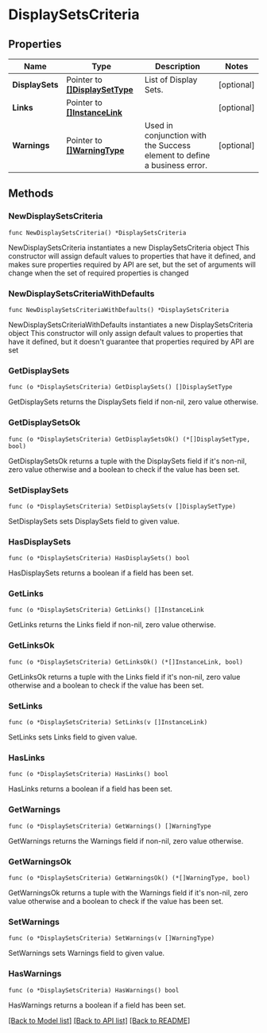 # DisplaySetsCriteria

## Properties

Name | Type | Description | Notes
------------ | ------------- | ------------- | -------------
**DisplaySets** | Pointer to [**[]DisplaySetType**](DisplaySetType.md) | List of Display Sets. | [optional] 
**Links** | Pointer to [**[]InstanceLink**](InstanceLink.md) |  | [optional] 
**Warnings** | Pointer to [**[]WarningType**](WarningType.md) | Used in conjunction with the Success element to define a business error. | [optional] 

## Methods

### NewDisplaySetsCriteria

`func NewDisplaySetsCriteria() *DisplaySetsCriteria`

NewDisplaySetsCriteria instantiates a new DisplaySetsCriteria object
This constructor will assign default values to properties that have it defined,
and makes sure properties required by API are set, but the set of arguments
will change when the set of required properties is changed

### NewDisplaySetsCriteriaWithDefaults

`func NewDisplaySetsCriteriaWithDefaults() *DisplaySetsCriteria`

NewDisplaySetsCriteriaWithDefaults instantiates a new DisplaySetsCriteria object
This constructor will only assign default values to properties that have it defined,
but it doesn't guarantee that properties required by API are set

### GetDisplaySets

`func (o *DisplaySetsCriteria) GetDisplaySets() []DisplaySetType`

GetDisplaySets returns the DisplaySets field if non-nil, zero value otherwise.

### GetDisplaySetsOk

`func (o *DisplaySetsCriteria) GetDisplaySetsOk() (*[]DisplaySetType, bool)`

GetDisplaySetsOk returns a tuple with the DisplaySets field if it's non-nil, zero value otherwise
and a boolean to check if the value has been set.

### SetDisplaySets

`func (o *DisplaySetsCriteria) SetDisplaySets(v []DisplaySetType)`

SetDisplaySets sets DisplaySets field to given value.

### HasDisplaySets

`func (o *DisplaySetsCriteria) HasDisplaySets() bool`

HasDisplaySets returns a boolean if a field has been set.

### GetLinks

`func (o *DisplaySetsCriteria) GetLinks() []InstanceLink`

GetLinks returns the Links field if non-nil, zero value otherwise.

### GetLinksOk

`func (o *DisplaySetsCriteria) GetLinksOk() (*[]InstanceLink, bool)`

GetLinksOk returns a tuple with the Links field if it's non-nil, zero value otherwise
and a boolean to check if the value has been set.

### SetLinks

`func (o *DisplaySetsCriteria) SetLinks(v []InstanceLink)`

SetLinks sets Links field to given value.

### HasLinks

`func (o *DisplaySetsCriteria) HasLinks() bool`

HasLinks returns a boolean if a field has been set.

### GetWarnings

`func (o *DisplaySetsCriteria) GetWarnings() []WarningType`

GetWarnings returns the Warnings field if non-nil, zero value otherwise.

### GetWarningsOk

`func (o *DisplaySetsCriteria) GetWarningsOk() (*[]WarningType, bool)`

GetWarningsOk returns a tuple with the Warnings field if it's non-nil, zero value otherwise
and a boolean to check if the value has been set.

### SetWarnings

`func (o *DisplaySetsCriteria) SetWarnings(v []WarningType)`

SetWarnings sets Warnings field to given value.

### HasWarnings

`func (o *DisplaySetsCriteria) HasWarnings() bool`

HasWarnings returns a boolean if a field has been set.


[[Back to Model list]](../README.md#documentation-for-models) [[Back to API list]](../README.md#documentation-for-api-endpoints) [[Back to README]](../README.md)


